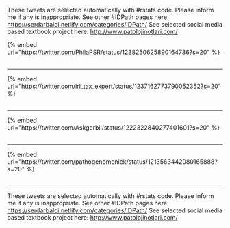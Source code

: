 

These tweets are selected automatically with #rstats code. Please inform me if any is inappropriate.
See other #IDPath pages here: https://serdarbalci.netlify.com/categories/IDPath/ 
See selected social media based textbook project here: http://www.patolojinotlari.com/

{% embed url="https://twitter.com/PhilaPSR/status/1238250625890164736?s=20" %}<br>
<br>
<hr>
{% embed url="https://twitter.com/irl_tax_expert/status/1237162773790052352?s=20" %}<br>
<br>
<hr>
{% embed url="https://twitter.com/Askgerbil/status/1222322840277401601?s=20" %}<br>
<br>
<hr>
{% embed url="https://twitter.com/pathogenomenick/status/1213563442080165888?s=20" %}<br>
<br>
<hr>


These tweets are selected automatically with #rstats code. Please inform me if any is inappropriate.
See other #IDPath pages here: https://serdarbalci.netlify.com/categories/IDPath/ 
See selected social media based textbook project here: http://www.patolojinotlari.com/

